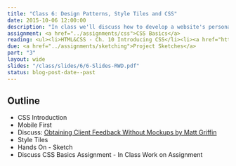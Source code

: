 ```yaml
---
title: "Class 6: Design Patterns, Style Tiles and CSS"
date: 2015-10-06 12:00:00
description: "In class we'll discuss how to develop a website's personality through design patterns and style tiles.  In class, we'll use TypeCast, a tool to help choose typographic styles for the web.  We'll also learn to use Sketch, a vector-based design tool.  Finally, we'll begin discussing CSS."
assignment: <a href="../assignments/css">CSS Basics</a>
reading: <ul><li>HTML&CSS - Ch. 10 Introducing CSS</li><li><a href="http://alistapart.com/article/style-tiles-and-how-they-work">Style Tiles and How They Work by Samantha Warren</a></li><li><a href="http://seesparkbox.com/foundry/our_new_responsive_design_deliverable_the_style_prototype">Our New Responsive Design Deliverable - The Style Prototype</a></li><li><a href="http://alistapart.com/article/responsive-comping-obtaining-signoff-with-mockups">Responsive Comping - Obtaining Client Feedback Without Mockups by Matt Griffin</a></li><li><a href="http://www.smashingmagazine.com/2015/04/using-sketch-for-responsive-web-design-case-study/">Using Sketch for Responsive Web Design</a></li></ul>
due: <a href="../assignments/sketching">Project Sketches</a>
part: "3"
layout: wide
slides: "/class/slides/6/6-Slides-RWD.pdf"
status: blog-post-date--past
---
```


## Outline

* CSS Introduction
* Mobile First
* Discuss: [Obtaining Client Feedback Without Mockups by Matt Griffin](http://alistapart.com/article/responsive-comping-obtaining-signoff-with-mockups)
* Style Tiles
* Hands On - Sketch
* Discuss CSS Basics Assignment - In Class Work on Assignment

